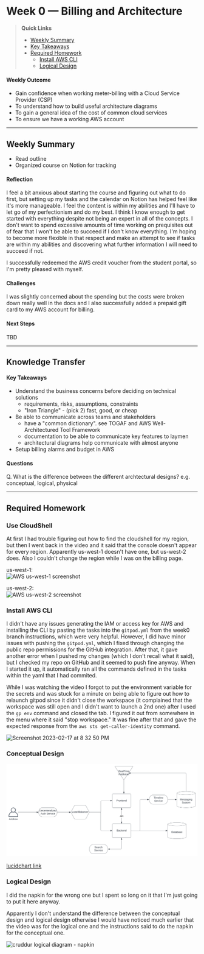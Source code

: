 # Week 0 — Billing and Architecture

>__Quick Links__
> - [Weekly Summary](#weekly-summary)
> - [Key Takeaways](#key-takeaways)
> - [Required Homework](#required-homework)
>    - [Install AWS CLI](#install-aws-cli)
>    - [Logical Design](#logical-design)

#### Weekly Outcome
- Gain confidence when working meter-billing with a Cloud Service Provider (CSP)
- To understand how to build useful architecture diagrams
- To gain a general idea of the cost of common cloud services
- To ensure we have a working AWS account

---

## Weekly Summary
<!--Summary Journal Entry-->
- Read outline
- Organized course on Notion for tracking

#### Reflection
<!--Thoughts/Feelings so far.-->
I feel a bit anxious about starting the course and figuring out what to do first, but setting up my tasks and the calendar on Notion has helped feel like it's more manageable. I feel the content is within my abilities and I'll have to let go of my perfectionism and do my best. I think I know enough to get started with everything despite not being an expert in all of the concepts. 
I don't want to spend excessive amounts of time working on prequisites out of fear that I won't be able to succeed if I don't know everything. I'm hoping to become more flexible in that respect and make an attempt to see if tasks are within my abilities and discovering what further information I will need to succeed if not. 

I successfully redeemed the AWS credit voucher from the student portal, so I'm pretty pleased with myself. 

#### Challenges
<!-- Challenges you've had this week in completing your tasks. How you might solve them or what you did to solve them. -->
I was slightly concerned about the spending but the costs were broken down really well in the docs and I also successfully added a prepaid gift card to my AWS account for billing.


#### Next Steps
TBD

---
## Knowledge Transfer

#### Key Takeaways
<!-- Key takeaways for this week -->
- Understand the business concerns before deciding on technical solutions
   - requirements, risks, assumptions, constraints
   - "Iron Triangle" - (pick 2) fast, good, or cheap
- Be able to communicate across teams and stakeholders
   - have a "common dictionary". see TOGAF and AWS Well-Architectured Tool Framework
   - documentation to be able to communicate key features to laymen
   - architectural diagrams help communicate with almost anyone  
- Setup billing alarms and budget in AWS

#### Questions
<!-- Questions on the materials or concepts with their answers, if available.-->
Q. What is the difference between the different archtectural designs? e.g. conceptual, logical, physical

---

## Required Homework 

### Use CloudShell

At first I had trouble figuring out how to find the cloudshell for my region, but then I went back in the video and it said that the console doesn't appear for every region. Apparently us-west-1 doesn't have one, but us-west-2 does. Also I couldn't change the region while I was on the billing page. 

us-west-1:<br>
<img width="290" alt="AWS us-west-1 screenshot" src="https://user-images.githubusercontent.com/22087300/219837830-6cfedd8c-0c73-44e4-b81b-f686f8fd38b7.png">

us-west-2:<br>
<img width="290" alt="AWS us-west-2 screenshot" src="https://user-images.githubusercontent.com/22087300/219837720-d2907546-ebcc-492c-b5d0-bfde066ee3ec.png">



### Install AWS CLI

I didn't have any issues generating the IAM or access key for AWS and installing the CLI by pasting the tasks into the `gitpod.yml` from the week0 branch instructions, which were very helpful. However, I did have minor issues with pushing the `gitpod.yml`, which I fixed through changing the public repo permissions for the GitHub integration. After that, it gave another error when I pushed my changes (which I don't recall what it said), but I checked my repo on GitHub and it seemed to push fine anyway. When I started it up, it automatically ran all the commands defined in the tasks within the yaml that I had commited.

While I was watching the video I forgot to put the environment variable for the secrets and was stuck for a minute on being able to figure out how to relaunch gitpod since it didn't close the workspace (it complained that the workspace was still open and I didn't want to launch a 2nd one) after I used the `gp env` command and closed the tab. I figured it out from somewhere in the menu where it said "stop workspace." It was fine after that and gave the expected response from the `aws sts get-caller-identity` command. 

<img width="590" alt="Screenshot 2023-02-17 at 8 32 50 PM" src="https://user-images.githubusercontent.com/22087300/219834854-ea7bb764-ea27-4414-bced-c6bb59f2b92a.png">

### Conceptual Design

![cruddur conceptual diagram](/journal/assets/cruddur_conceptual_diagram.svg)

[lucidchart link](https://lucid.app/lucidchart/e62e6674-d758-4eed-a5be-3e7a600d8e61/edit?viewport_loc=-545%2C-100%2C1871%2C800%2C0_0&invitationId=inv_4c1d8683-a850-401f-a5c7-09f72ddaaf50)


### Logical Design
I did the napkin for the wrong one but I spent so long on it that I'm just going to put it here anyway. 

Apparently I don't understand the difference between the conceptual design and logical design otherwise I would have noticed much earlier that the video was for the logical one and the instructions said to do the napkin for the conceptual one. 

![cruddur logical diagram - napkin](/journal/assets/cruddur_logical_diagram-napkin.jpg)

